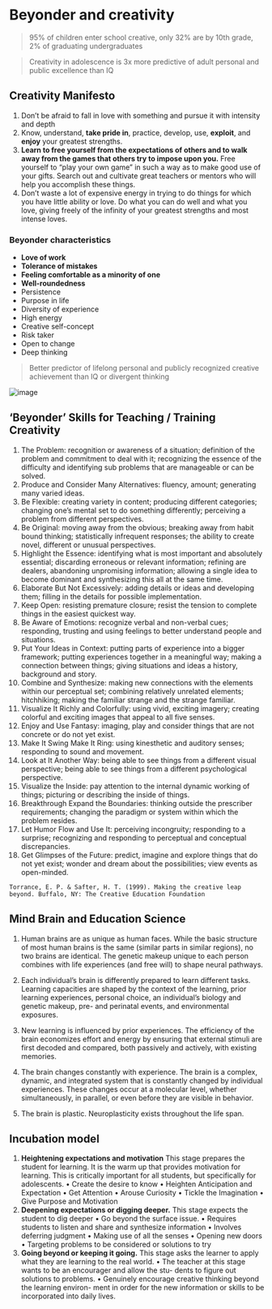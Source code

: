 # Beyonder and creativity

> 95% of children enter school creative, only 32% are by 10th grade, 2% of graduating undergraduates

> Creativity in adolescence is 3x more predictive of adult personal and public excellence than IQ

## Creativity Manifesto
1. Don’t be afraid to fall in love with something and pursue it with intensity and depth
2. Know, understand, **take pride in**, practice, develop, use, **exploit**, and **enjoy** your greatest strengths.
3. **Learn to free yourself from the expectations of others and to walk away from the games that others try to impose upon you.** Free yourself to “play your own game” in such a way as to make good use of your gifts. Search out and cultivate great teachers or mentors who will help you accomplish these things.
4. Don’t waste a lot of expensive energy in trying to do things for which you have little ability or love. Do what you can do well and what you love, giving freely of the infinity of your greatest strengths and most intense loves. 

### Beyonder characteristics
- **Love of work**
- **Tolerance of mistakes**
- **Feeling comfortable as a minority of one**
- **Well-roundedness**
- Persistence
- Purpose in life
- Diversity of experience
- High energy
- Creative self-concept
- Risk taker
- Open to change
- Deep thinking

> Better predictor of lifelong personal and publicly recognized creative achievement than IQ or divergent thinking

![image](https://hackmd.io/_uploads/H1nHcipNC.png)


## ‘Beyonder’ Skills for Teaching / Training Creativity
1. The Problem: recognition or awareness of a situation; definition of the problem and commitment to deal with it; recognizing the essence of the difficulty and identifying sub problems that are manageable or can be solved.
2. Produce and Consider Many Alternatives: fluency, amount; generating many varied ideas.
3. Be Flexible: creating variety in content; producing different categories; changing one’s mental set to do something differently; perceiving a problem from different perspectives.
4. Be Original: moving away from the obvious; breaking away from habit bound thinking; statistically infrequent responses; the ability to create novel, different or unusual perspectives.
5. Highlight the Essence: identifying what is most important and absolutely essential; discarding erroneous or relevant information; refining are dealers, abandoning unpromising information; allowing a single idea to become dominant and synthesizing this all at the same time.
6. Elaborate But Not Excessively: adding details or ideas and developing them; filling in the details for possible implementation.
7. Keep Open: resisting premature closure; resist the tension to complete things in the easiest quickest way.
8. Be Aware of Emotions: recognize verbal and non-verbal cues; responding, trusting and using feelings to better understand people and situations. 
9. Put Your Ideas in Context: putting parts of experience into a bigger framework; putting experiences together in a meaningful way; making a connection between things; giving situations and ideas a history, background and story.
10. Combine and Synthesize: making new connections with the elements within our perceptual set; combining relatively unrelated elements; hitchhiking; making the familiar strange and the strange familiar.
11. Visualize It Richly and Colorfully: using vivid, exciting imagery; creating colorful and exciting images that appeal to all five senses.
12. Enjoy and Use Fantasy: imaging, play and consider things that are not concrete or do not yet exist.
13. Make It Swing Make It Ring: using kinesthetic and auditory senses; responding to sound and movement.
14. Look at It Another Way: being able to see things from a different visual perspective; being able to see things from a different psychological perspective.
15. Visualize the Inside: pay attention to the internal dynamic working of things; picturing or describing the inside of things.
16. Breakthrough Expand the Boundaries: thinking outside the prescriber requirements; changing the paradigm or system within which the problem
resides.
17. Let Humor Flow and Use It: perceiving incongruity; responding to a surprise;
recognizing and responding to perceptual and conceptual discrepancies.
18. Get Glimpses of the Future: predict, imagine and explore things that do not yet
exist; wonder and dream about the possibilities; view events as open-minded.


`Torrance, E. P. & Safter, H. T. (1999). Making the creative leap beyond. Buffalo, NY: The Creative Education Foundation`

## Mind Brain and Education Science
1. Human brains are as unique as human faces. While the basic structure of most human brains is the same (similar parts in similar regions), no two brains are identical. The genetic makeup unique to each person combines with life experiences (and free will) to shape neural pathways.

2. Each individual’s brain is differently prepared to learn different tasks. Learning capacities are shaped by the context of the learning, prior learning experiences, personal choice, an individual’s biology and genetic makeup, pre- and perinatal events, and environmental exposures.

3. New learning is influenced by prior experiences. The efficiency of the brain economizes effort and energy by ensuring that external stimuli are first decoded and compared, both passively and actively, with existing memories.

4. The brain changes constantly with experience. The brain is a
complex, dynamic, and integrated system that is constantly
changed by individual experiences. These changes occur at a
molecular level, whether simultaneously, in parallel, or even
before they are visible in behavior.

5. The brain is plastic. Neuroplasticity exists throughout the life span. 

## Incubation model
1. **Heightening expectations and motivation** 
This stage prepares the student for learning. It is the warm up that provides motivation for learning. This is critically important for all students, but specifically for adolescents.
• Create the desire to know
• Heighten Anticipation and Expectation
• Get Attention
• Arouse Curiosity
• Tickle the Imagination
• Give Purpose and Motivation
2. **Deepening expectations or digging deeper.** This stage expects the student to dig deeper
• Go beyond the surface issue.
• Requires students to listen and share and synthesize information
• Involves deferring judgment
• Making use of all the senses
• Opening new doors
• Targeting problems to be considered or solutions to try
3. **Going beyond or keeping it going.** This stage asks the learner to apply
what they are learning to the real world.
• The teacher at this stage wants to be an encourager and allow the stu-
 dents to figure out solutions to problems.
• Genuinely encourage creative thinking beyond the learning environ-
 ment in order for the new information or skills to be incorporated into
 daily lives.
 
 